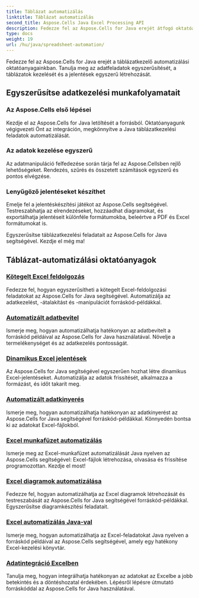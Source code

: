 ```yaml
---
title: Táblázat automatizálás
linktitle: Táblázat automatizálás
second_title: Aspose.Cells Java Excel Processing API
description: Fedezze fel az Aspose.Cells for Java erejét átfogó oktatóanyagainkkal. Ismerje meg a táblázatkezelés automatizálását lépésről lépésre a hatékony Java fejlesztés érdekében.
type: docs
weight: 19
url: /hu/java/spreadsheet-automation/
---
```


Fedezze fel az Aspose.Cells for Java erejét a táblázatkezelő automatizálási oktatóanyagainkban. Tanulja meg az adatfeladatok egyszerűsítését, a táblázatok kezelését és a jelentések egyszerű létrehozását.

## Egyszerűsítse adatkezelési munkafolyamatait

### Az Aspose.Cells első lépései

Kezdje el az Aspose.Cells for Java letöltését a forrásból. Oktatóanyagunk végigvezeti Önt az integráción, megkönnyítve a Java táblázatkezelési feladatok automatizálását.

### Az adatok kezelése egyszerű

Az adatmanipuláció felfedezése során tárja fel az Aspose.Cellsben rejlő lehetőségeket. Rendezés, szűrés és összetett számítások egyszerű és pontos elvégzése.

### Lenyűgöző jelentéseket készíthet

Emelje fel a jelentéskészítési játékot az Aspose.Cells segítségével. Testreszabhatja az elrendezéseket, hozzáadhat diagramokat, és exportálhatja jelentéseit különféle formátumokba, beleértve a PDF és Excel formátumokat is.

Egyszerűsítse táblázatkezelési feladatait az Aspose.Cells for Java segítségével. Kezdje el még ma!
## Táblázat-automatizálási oktatóanyagok
### [Kötegelt Excel feldolgozás](./batch-excel-processing/)
Fedezze fel, hogyan egyszerűsítheti a kötegelt Excel-feldolgozási feladatokat az Aspose.Cells for Java segítségével. Automatizálja az adatkezelést, -átalakítást és -manipulációt forráskód-példákkal.
### [Automatizált adatbevitel](./automated-data-entry/)
Ismerje meg, hogyan automatizálhatja hatékonyan az adatbevitelt a forráskód példáival az Aspose.Cells for Java használatával. Növelje a termelékenységet és az adatkezelés pontosságát.
### [Dinamikus Excel jelentések](./dynamic-excel-reports/)
Az Aspose.Cells for Java segítségével egyszerűen hozhat létre dinamikus Excel-jelentéseket. Automatizálja az adatok frissítését, alkalmazza a formázást, és időt takarít meg.
### [Automatizált adatkinyerés](./automated-data-extraction/)
Ismerje meg, hogyan automatizálhatja hatékonyan az adatkinyerést az Aspose.Cells for Java segítségével forráskód-példákkal. Könnyedén bontsa ki az adatokat Excel-fájlokból.
### [Excel munkafüzet automatizálás](./excel-workbook-automation/)
Ismerje meg az Excel-munkafüzet automatizálását Java nyelven az Aspose.Cells segítségével: Excel-fájlok létrehozása, olvasása és frissítése programozottan. Kezdje el most!
### [Excel diagramok automatizálása](./automating-excel-charts/)
Fedezze fel, hogyan automatizálhatja az Excel diagramok létrehozását és testreszabását az Aspose.Cells for Java segítségével forráskód-példákkal. Egyszerűsítse diagramkészítési feladatait. 
### [Excel automatizálás Java-val](./excel-automation-with-java/)
Ismerje meg, hogyan automatizálhatja az Excel-feladatokat Java nyelven a forráskód példáival az Aspose.Cells segítségével, amely egy hatékony Excel-kezelési könyvtár.
### [Adatintegráció Excelben](./data-integration-in-excel/)
Tanulja meg, hogyan integrálhatja hatékonyan az adatokat az Excelbe a jobb betekintés és a döntéshozatal érdekében. Lépésről lépésre útmutató forráskóddal az Aspose.Cells for Java használatával.